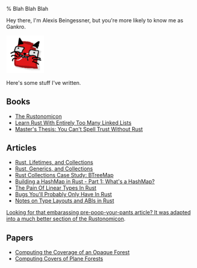 % Blah Blah Blah

Hey there, I'm Alexis Beingessner, but you're more likely to know me as Gankro.

<img src="avatar.png" width="20%"></img>

Here's some stuff I've written.



## Books

* [The Rustonomicon](https://doc.rust-lang.org/nightly/nomicon/)
* [Learn Rust With Entirely Too Many Linked Lists](https://rust-unofficial.github.io/too-many-lists/)
* [Master's Thesis: You Can't Spell Trust Without Rust](thesis.pdf)



## Articles


* [Rust, Lifetimes, and Collections](rust-lifetimes-and-collections/)
* [Rust, Generics, and Collections](rust-generics-and-collections/)
* [Rust Collections Case Study: BTreeMap](rust-btree-case/)
* [Building a HashMap in Rust - Part 1: What's a HashMap?](robinhood-part-1/)
* [The Pain Of Linear Types In Rust](linear-rust/)
* [Bugs You'll Probably Only Have In Rust](only-in-rust/)
* [Notes on Type Layouts and ABIs in Rust](rust-layouts-and-abis/)
<!--
* [Here's My Type, So Initialize Me Maybe](initialize-me-maybe/)
-->

[Looking for that embarassing pre-poop-your-pants article? It was adapted into a much better section of the Rustonomicon](https://doc.rust-lang.org/nightly/nomicon/leaking.html).


## Papers

* [Computing the Coverage of an Opaque Forest](opaque-forest.pdf)
* [Computing Covers of Plane Forests](phi-covers.pdf)
